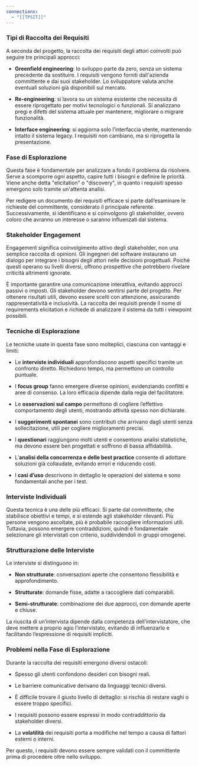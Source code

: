 ```yaml
---
connections:
  - "[[TPSIT]]"
---
```


### Tipi di Raccolta dei Requisiti

A seconda del progetto, la raccolta dei requisiti degli attori coinvolti può seguire tre principali approcci:

- **Greenfield engineering**: lo sviluppo parte da zero, senza un sistema precedente da sostituire. I requisiti vengono forniti dall'azienda committente e dai suoi stakeholder. Lo sviluppatore valuta anche eventuali soluzioni già disponibili sul mercato.
    
- **Re-engineering**: si lavora su un sistema esistente che necessita di essere riprogettato per motivi tecnologici o funzionali. Si analizzano pregi e difetti del sistema attuale per mantenere, migliorare o migrare funzionalità.
    
- **Interface engineering**: si aggiorna solo l’interfaccia utente, mantenendo intatto il sistema legacy. I requisiti non cambiano, ma si riprogetta la presentazione.
    

### Fase di Esplorazione

Questa fase è fondamentale per analizzare a fondo il problema da risolvere. Serve a scomporre ogni aspetto, capire tutti i bisogni e definire le priorità. Viene anche detta "elicitation" o "discovery", in quanto i requisiti spesso emergono solo tramite un'attenta analisi.

Per redigere un documento dei requisiti efficace si parte dall’esaminare le richieste del committente, considerato il principale referente. Successivamente, si identificano e si coinvolgono gli stakeholder, ovvero coloro che avranno un interesse o saranno influenzati dal sistema.

### Stakeholder Engagement

Engagement significa coinvolgimento attivo degli stakeholder, non una semplice raccolta di opinioni. Gli ingegneri del software instaurano un dialogo per integrare i bisogni degli attori nelle decisioni progettuali. Poiché questi operano su livelli diversi, offrono prospettive che potrebbero rivelare criticità altrimenti ignorate.

È importante garantire una comunicazione interattiva, evitando approcci passivi o imposti. Gli stakeholder devono sentirsi parte del progetto. Per ottenere risultati utili, devono essere scelti con attenzione, assicurando rappresentatività e inclusività. La raccolta dei requisiti prende il nome di requirements elicitation e richiede di analizzare il sistema da tutti i viewpoint possibili.

### Tecniche di Esplorazione

Le tecniche usate in questa fase sono molteplici, ciascuna con vantaggi e limiti:

- Le **interviste individuali** approfondiscono aspetti specifici tramite un confronto diretto. Richiedono tempo, ma permettono un controllo puntuale.
    
- I **focus group** fanno emergere diverse opinioni, evidenziando conflitti e aree di consenso. La loro efficacia dipende dalla regia del facilitatore.
    
- Le **osservazioni sul campo** permettono di cogliere l’effettivo comportamento degli utenti, mostrando attività spesso non dichiarate.
    
- I **suggerimenti spontanei** sono contributi che arrivano dagli utenti senza sollecitazione, utili per cogliere miglioramenti precisi.
    
- I **questionari** raggiungono molti utenti e consentono analisi statistiche, ma devono essere ben progettati e soffrono di bassa affidabilità.
    
- L’**analisi della concorrenza e delle best practice** consente di adottare soluzioni già collaudate, evitando errori e riducendo costi.
    
- I **casi d’uso** descrivono in dettaglio le operazioni del sistema e sono fondamentali anche per i test.
    

### Interviste Individuali

Questa tecnica è una delle più efficaci. Si parte dal committente, che stabilisce obiettivi e tempi, e si estende agli stakeholder rilevanti. Più persone vengono ascoltate, più è probabile raccogliere informazioni utili. Tuttavia, possono emergere contraddizioni, quindi è fondamentale selezionare gli intervistati con criterio, suddividendoli in gruppi omogenei.

### Strutturazione delle Interviste

Le interviste si distinguono in:

- **Non strutturate**: conversazioni aperte che consentono flessibilità e approfondimento.
    
- **Strutturate**: domande fisse, adatte a raccogliere dati comparabili.
    
- **Semi-strutturate**: combinazione dei due approcci, con domande aperte e chiuse.
    

La riuscita di un’intervista dipende dalla competenza dell’intervistatore, che deve mettere a proprio agio l’intervistato, evitando di influenzarlo e facilitando l’espressione di requisiti impliciti.

### Problemi nella Fase di Esplorazione

Durante la raccolta dei requisiti emergono diversi ostacoli:

- Spesso gli utenti confondono desideri con bisogni reali.
    
- Le barriere comunicative derivano da linguaggi tecnici diversi.
    
- È difficile trovare il giusto livello di dettaglio: si rischia di restare vaghi o essere troppo specifici.
    
- I requisiti possono essere espressi in modo contraddittorio da stakeholder diversi.
    
- La **volatilità** dei requisiti porta a modifiche nel tempo a causa di fattori esterni o interni.
    

Per questo, i requisiti devono essere sempre validati con il committente prima di procedere oltre nello sviluppo.
